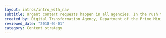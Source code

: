 ```yaml
---
layout: intros/intro_with_nav
subtitle: Urgent content requests happen in all agencies. In the rush to publish, the quality of content is often overlooked.
created_by: Digital Transformation Agency, Department of the Prime Minister and Cabinet
reviewed_date: "2018-03-01"
category: Content strategy
---
```

